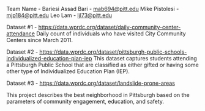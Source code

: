 Team Name - Bariesi
Assad Bari - mab694@pitt.edu
Mike Pistolesi - mjp184@pitt.edu
Leo Lam - ljl73@pitt.edu

Dataset #1 - https://data.wprdc.org/dataset/daily-community-center-attendance
Daily count of individuals who have visited City Community Centers since March 2011.

Dataset #2 - https://data.wprdc.org/dataset/pittsburgh-public-schools-individualized-education-plan-iep
This dataset captures students attending a Pittsburgh Public School that are classified as either gifted or having some other type of Individualized Education Plan (IEP).

Dataset #3 - https://data.wprdc.org/dataset/landslide-prone-areas

This project describes the best neighborhood in Pittsburgh based on the parameters of community engagement, education, and safety.
